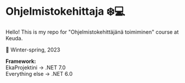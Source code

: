 # Ohjelmistokehittaja :snowflake::computer:

Hello! This is my repo for "Ohjelmistokehittäjänä toimiminen" course at Keuda. 

:date: Winter-spring, 2023 

**Framework:**<br>
EkaProjektini -> .NET 7.0<br>
Everything else -> .NET 6.0<br>
